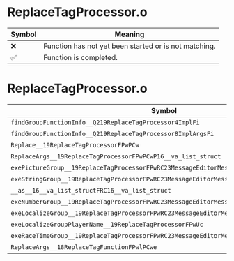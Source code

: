 # ReplaceTagProcessor.o
| Symbol | Meaning 
| ------------- | ------------- 
| :x: | Function has not yet been started or is not matching. 
| :white_check_mark: | Function is completed. 


# ReplaceTagProcessor.o
| Symbol | Decompiled? |
| ------------- | ------------- |
| `findGroupFunctionInfo__Q219ReplaceTagProcessor4ImplFi` | :x: |
| `findGroupFunctionInfo__Q219ReplaceTagProcessor8ImplArgsFi` | :x: |
| `Replace__19ReplaceTagProcessorFPwPCw` | :x: |
| `ReplaceArgs__19ReplaceTagProcessorFPwPCwP16__va_list_struct` | :x: |
| `exePictureGroup__19ReplaceTagProcessorFPwRC23MessageEditorMessageTag` | :x: |
| `exeStringGroup__19ReplaceTagProcessorFPwRC23MessageEditorMessageTagP16__va_list_struct` | :x: |
| `__as__16__va_list_structFRC16__va_list_struct` | :x: |
| `exeNumberGroup__19ReplaceTagProcessorFPwRC23MessageEditorMessageTagP16__va_list_struct` | :x: |
| `exeLocalizeGroup__19ReplaceTagProcessorFPwRC23MessageEditorMessageTag` | :x: |
| `exeLocalizeGroupPlayerName__19ReplaceTagProcessorFPwUc` | :x: |
| `exeRaceTimeGroup__19ReplaceTagProcessorFPwRC23MessageEditorMessageTag` | :x: |
| `ReplaceArgs__18ReplaceTagFunctionFPwlPCwe` | :x: |
